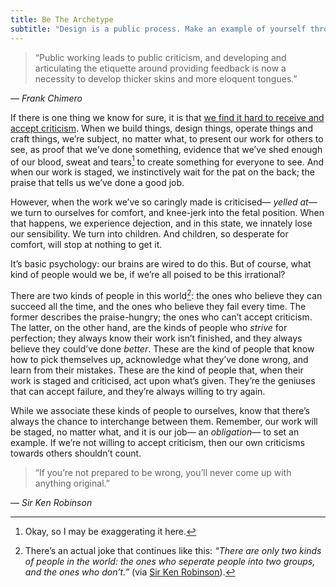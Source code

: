 ```yaml
---
title: Be The Archetype
subtitle: "Design is a public process. Make an example of yourself through your words and work."
---
```


> “Public working leads to public criticism, and developing and articulating the etiquette around providing feedback is now a necessity to develop thicker skins and more eloquent tongues.”

— <cite>Frank Chimero</cite>

If there is one thing we know for sure, it is that [we find it hard to receive and accept criticism](http://www.frankchimero.com/writing/the-wall/). When we build things, design things, operate things and craft things, we’re subject, no matter what, to present our work for others to see, as proof that we’ve done something, evidence that we’ve shed enough of our blood, sweat and tears[^1] to create something for everyone to see. And when our work is staged, we instinctively wait for the pat on the back; the praise that tells us we’ve done a good job.

However, when the work we’ve so caringly made is criticised— *yelled at*— we turn to ourselves for comfort, and knee-jerk into the fetal position. When that happens, we experience dejection, and in this state, we innately lose our sensibility. We turn into children. And children, so desperate for comfort, will stop at nothing to get it.

It’s basic psychology: our brains are wired to do this. But of course, what kind of people would we be, if we’re all poised to be this irrational?

There are two kinds of people in this world[^2]: the ones who believe they can succeed all the time, and the ones who believe they fail every time. The former describes the praise-hungry; the ones who can’t accept criticism. The latter, on the other hand, are the kinds of people who _strive_ for perfection; they always know their work isn’t finished, and they always believe they could’ve done _better_. These are the kind of people that know how to pick themselves up, acknowledge what they’ve done wrong, and learn from their mistakes. These are the kind of people that, when their work is staged and criticised, act upon what’s given. They’re the geniuses that can accept failure, and they’re always willing to try again.

While we associate these kinds of people to ourselves, know that there’s always the chance to interchange between them. Remember, our work will be staged, no matter what, and it is our job— an _obligation_— to set an example. If we’re not willing to accept criticism, then our own criticisms towards others shouldn’t count.

> “If you’re not prepared to be wrong, you’ll never come up with anything original.”

— <cite>Sir Ken Robinson</cite>

[^1]: Okay, so I may be exaggerating it here.
[^2]: There’s an actual joke that continues like this: _“There are only two kinds of people in the world: the ones who seperate people into two groups, and the ones who don’t.”_ (via [Sir Ken Robinson](http://www.ted.com/talks/sir_ken_robinson_bring_on_the_revolution.html)).

